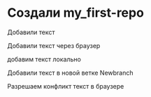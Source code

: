 # Создали my_first-repo

Добавили текст

Добавили текст через браузер

добавим текст локально

Добавили текст в новой ветке Newbranch

Разрешаем конфликт текст в браузере
